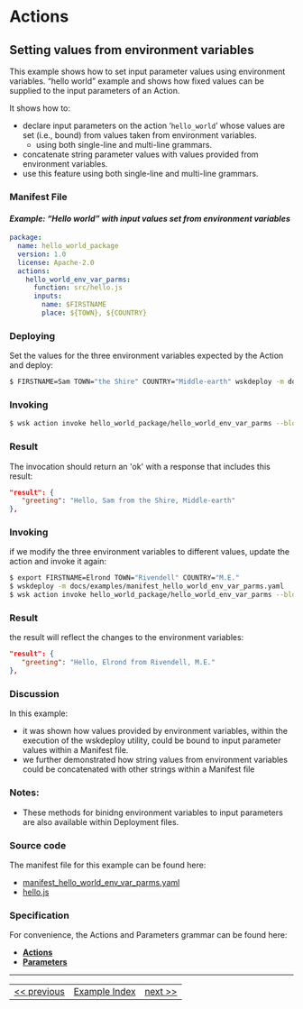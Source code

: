 # Actions

## Setting values from environment variables

This example shows how to set input parameter values using environment variables. “hello world” example and shows how fixed values can be supplied to the input parameters of an Action.

It shows how to:
- declare input parameters on the action ‘```hello_world```’ whose values are set (i.e., bound) from values taken from environment variables.
  - using both single-line and multi-line grammars.
- concatenate string parameter values with values provided from environment variables.
- use this feature using both single-line and multi-line grammars.

### Manifest File
#### _Example: “Hello world” with input values set from environment variables_
```yaml
package:
  name: hello_world_package
  version: 1.0
  license: Apache-2.0
  actions:
    hello_world_env_var_parms:
      function: src/hello.js
      inputs:
        name: $FIRSTNAME
        place: ${TOWN}, ${COUNTRY}
```

### Deploying
Set the values for the three environment variables expected by the Action and deploy:
```sh
$ FIRSTNAME=Sam TOWN="the Shire" COUNTRY="Middle-earth" wskdeploy -m docs/examples/manifest_hello_world_env_var_parms.yaml
```

### Invoking
```sh
$ wsk action invoke hello_world_package/hello_world_env_var_parms --blocking
```

### Result
The invocation should return an 'ok' with a response that includes this result:
```json
"result": {
   "greeting": "Hello, Sam from the Shire, Middle-earth"
},
```

### Invoking
if we modify the three environment variables to different values, update the action and invoke it again:
```sh
$ export FIRSTNAME=Elrond TOWN="Rivendell" COUNTRY="M.E."
$ wskdeploy -m docs/examples/manifest_hello_world_env_var_parms.yaml
$ wsk action invoke hello_world_package/hello_world_env_var_parms --blocking
```

### Result
the result will reflect the changes to the environment variables:
```json
"result": {
   "greeting": "Hello, Elrond from Rivendell, M.E."
},
```

### Discussion

In this example:
- it was shown how values provided by environment variables, within the execution of the wskdeploy utility, could be bound to input parameter values within a Manifest file.
- we further demonstrated how string values from environment variables could be concatenated with other strings within a Manifest file

### Notes:
- These methods for binidng environment variables to input parameters are also available within Deployment files.

### Source code
The manifest file for this example can be found here:
- [manifest_hello_world_env_var_parms.yaml](examples/manifest_hello_world_env_var_parms.yaml)
- [hello.js](examples/src/hello.js)

### Specification
For convenience, the Actions and Parameters grammar can be found here:
- **[Actions](../specification/html/spec_actions.md#actions)**
- **[Parameters](../specification/html/spec_parameters.md#parameters)**

---
<!--
 Bottom Navigation
-->
<html>
<div align="center">
<table align="center">
  <tr>
    <td><a href="wskdeploy_action_advanced_parms.md#actions">&lt;&lt;&nbsp;previous</a></td>
    <td><a href="programming_guide.md#guided-examples">Example Index</a></td>
    <td><a href="wskdeploy_triggerrule_basic.md#triggers-and-rules">next&nbsp;&gt;&gt;</a></td>
  </tr>
</table>
</div>
</html>
